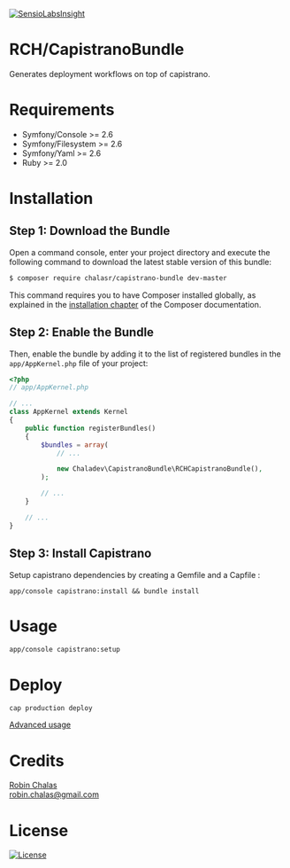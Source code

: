 [![SensioLabsInsight](https://insight.sensiolabs.com/projects/a1b5a249-e656-4a0f-af57-77f8f84f2e74/mini.png)](https://insight.sensiolabs.com/projects/a1b5a249-e656-4a0f-af57-77f8f84f2e74)

# RCH/CapistranoBundle

Generates deployment workflows on top of capistrano.

Requirements
============

- Symfony/Console >= 2.6
- Symfony/Filesystem >= 2.6
- Symfony/Yaml >= 2.6
- Ruby >= 2.0

Installation
============

Step 1: Download the Bundle
---------------------------

Open a command console, enter your project directory and execute the
following command to download the latest stable version of this bundle:

```bash
$ composer require chalasr/capistrano-bundle dev-master
```

This command requires you to have Composer installed globally, as explained
in the [installation chapter](https://getcomposer.org/doc/00-intro.md)
of the Composer documentation.

Step 2: Enable the Bundle
-------------------------

Then, enable the bundle by adding it to the list of registered bundles
in the `app/AppKernel.php` file of your project:

```php
<?php
// app/AppKernel.php

// ...
class AppKernel extends Kernel
{
    public function registerBundles()
    {
        $bundles = array(
            // ...

            new Chaladev\CapistranoBundle\RCHCapistranoBundle(),
        );

        // ...
    }

    // ...
}
```

Step 3: Install Capistrano
-------------------------

Setup capistrano dependencies by creating a Gemfile and a Capfile :

```
app/console capistrano:install && bundle install
```

Usage
======

```
app/console capistrano:setup
```

Deploy
============

```
cap production deploy
```

[Advanced usage](https://github.com/capistrano/capistrano)

Credits
=======

[Robin Chalas](https:/github.com/chalasr)  
[robin.chalas@gmail.com](mailto:robin.chalas@gmail.com)

License
=======

[![License](http://img.shields.io/:license-gpl3-blue.svg)](http://www.gnu.org/licenses/gpl-3.0.html)
